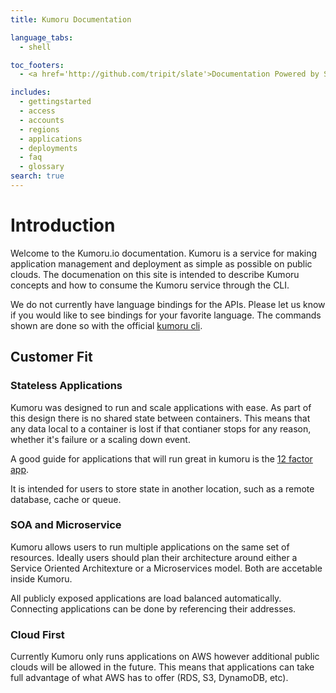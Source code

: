 ```yaml
---
title: Kumoru Documentation

language_tabs:
  - shell

toc_footers:
  - <a href='http://github.com/tripit/slate'>Documentation Powered by Slate</a>

includes:
  - gettingstarted
  - access
  - accounts
  - regions
  - applications
  - deployments
  - faq
  - glossary
search: true
---
```


# Introduction

Welcome to the Kumoru.io documentation. Kumoru is a service for making application management and deployment as simple as possible on public clouds.
The documenation on this site is intended to describe Kumoru concepts and how to consume the Kumoru service through the CLI.

We do not currently have language bindings for the APIs. Please let us know if you would like to see bindings for your favorite language. The commands shown are done so with the official [kumoru cli](https://github.com/kumoru/kumoru-cli).

## Customer Fit

### Stateless Applications

Kumoru was designed to run and scale applications with ease. As part of this design there is no shared state between containers. This means that any data local to a container is lost if that contianer stops for any reason, whether it's failure or a scaling down event.

A good guide for applications that will run great in kumoru is the [12 factor app](http://12factor.net/).

It is intended for users to store state in another location, such as a remote database, cache or queue.

### SOA and Microservice

Kumoru allows users to run multiple applications on the same set of resources. Ideally users should plan their architecture around either a Service Oriented Architexture or a Microservices model. Both are accetable inside Kumoru.

All publicly exposed applications are load balanced automatically. Connecting applications can be done by referencing their addresses.

### Cloud First

Currently Kumoru only runs applications on AWS however additional public clouds will be allowed in the future. This means that applications can take full advantage of what AWS has to offer (RDS, S3, DynamoDB, etc).
